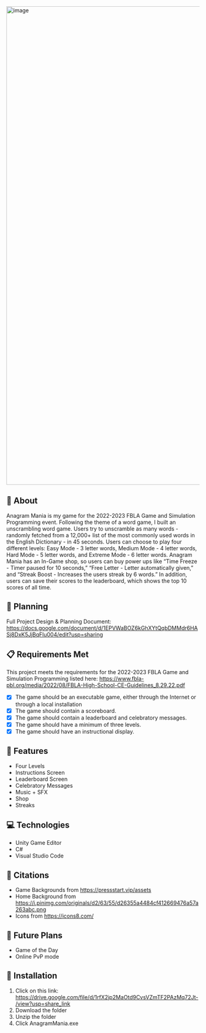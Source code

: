 <img width="1248" alt="image" src="https://user-images.githubusercontent.com/82910597/231650725-65d9e48c-4536-4113-9227-1b3cef8dfc8c.png">

## 🏦 About ##
Anagram Mania is my game for the 2022-2023 FBLA Game and Simulation Programming event. Following the theme of a word game, I built an unscrambling word game. Users try to unscramble as many words - randomly fetched from a 12,000+ list of the most commonly used words in the English Dictionary - in 45 seconds. Users can choose to play four different levels: Easy Mode - 3 letter words, Medium Mode - 4 letter words, Hard Mode - 5 letter words, and Extreme Mode - 6 letter words. Anagram Mania has an In-Game shop, so users can buy power ups like “Time Freeze - Timer paused for 10 seconds,” “Free Letter - Letter automatically given,” and “Streak Boost - Increases the users streak by 6 words.” In addition, users can save their scores to the leaderboard, which shows the top 10 scores of all time. 

## 💭 Planning ##
Full Project Design & Planning Document: https://docs.google.com/document/d/1EPVWaBOZ6kGhXYtQqbDMMdr6HASj8DxK5JjBqFlu004/edit?usp=sharing
## 📋 Requirements Met ##
This project meets the requirements for the 2022-2023 FBLA Game and Simulation Programming listed here: https://www.fbla-pbl.org/media/2022/08/FBLA-High-School-CE-Guidelines_8.29.22.pdf
- [x] The game should be an executable game, either through the Internet or
through a local installation
- [x] The game should contain a scoreboard.
- [x] The game should contain a leaderboard and celebratory messages.
- [x] The game should have a minimum of three levels.
- [x] The game should have an instructional display.

## 🏅 Features ##
* Four Levels
* Instructions Screen
* Leaderboard Screen
* Celebratory Messages
* Music + SFX
* Shop
* Streaks

## 💻 Technologies ##
* Unity Game Editor
* C#
* Visual Studio Code
## 📜 Citations ##
* Game Backgrounds from https://pressstart.vip/assets
* Home Background from https://i.pinimg.com/originals/d2/63/55/d26355a4484cf412669476a57a263abc.png
* Icons from https://icons8.com/

## 👀 Future Plans ##
* Game of the Day
* Online PvP mode

## 🔧 Installation ##
1. Click on this link: https://drive.google.com/file/d/1rfX2jp2MaOtd9CvsVZmTF2PAzMq72Jt-/view?usp=share_link
2. Download the folder
3. Unzip the folder
4. Click AnagramMania.exe
